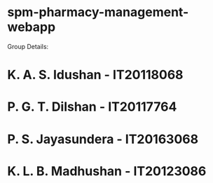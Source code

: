 # spm-pharmacy-management-webapp
Group Details:

# K. A. S. Idushan 	- IT20118068
# P. G. T. Dilshan  	- IT20117764
# P. S. Jayasundera 	- IT20163068
# K. L. B. Madhushan 	- IT20123086
